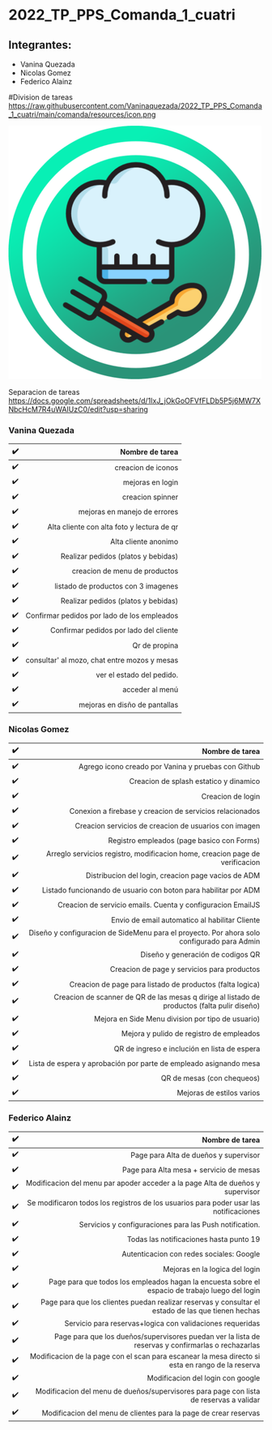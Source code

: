 # 2022_TP_PPS_Comanda_1_cuatri

## Integrantes:

- Vanina Quezada
- Nicolas Gomez
- Federico Alainz

#Division de tareas
https://raw.githubusercontent.com/Vaninaquezada/2022_TP_PPS_Comanda_1_cuatri/main/comanda/resources/icon.png

<img src="https://raw.githubusercontent.com/Vaninaquezada/2022_TP_PPS_Comanda_1_cuatri/main/comanda/resources/icon.png" width="500px" height="500px">

Separacion de tareas
https://docs.google.com/spreadsheets/d/1IxJ_jOkGoOFVfFLDb5P5j6MW7XNbcHcM7R4uWAIUzC0/edit?usp=sharing

### Vanina Quezada

| :heavy_check_mark: |                                Nombre de tarea |
| -----------------: |     -----------------------------------------: |
| :heavy_check_mark: |                             creacion de iconos |
| :heavy_check_mark: |                               mejoras en login |
| :heavy_check_mark: |                               creacion spinner |
| :heavy_check_mark: |                   mejoras en manejo de errores |
| :heavy_check_mark: |     Alta cliente con alta foto y lectura de qr |
| :heavy_check_mark: |                           Alta cliente anonimo |
| :heavy_check_mark: |            Realizar pedidos (platos y bebidas) |
| :heavy_check_mark: |                  creacion de menu de productos |
| :heavy_check_mark: |            listado de productos con 3 imagenes |
| :heavy_check_mark: |            Realizar pedidos (platos y bebidas) |
| :heavy_check_mark: |     Confirmar pedidos por lado de los empleados|
| :heavy_check_mark: |          Confirmar pedidos por lado del cliente|
| :heavy_check_mark: |                                   Qr de propina|
| :heavy_check_mark: |    consultar' al mozo, chat entre mozos y mesas|
| :heavy_check_mark: |                       ver el estado del pedido.|
| :heavy_check_mark: |                                 acceder al menú|
| :heavy_check_mark: |                   mejoras en disño de pantallas|

### Nicolas Gomez

| :heavy_check_mark: |                                                                                 Nombre de tarea |
| -----------------: | ----------------------------------------------------------------------------------------------: |
| :heavy_check_mark: |                                             Agrego icono creado por Vanina y pruebas con Github |
| :heavy_check_mark: |                                                          Creacion de splash estatico y dinamico |
| :heavy_check_mark: |                                                                               Creacion de login |
| :heavy_check_mark: |                                        Conexion a firebase y creacion de servicios relacionados |
| :heavy_check_mark: |                                           Creacion servicios de creacion de usuarios con imagen |
| :heavy_check_mark: |                                                      Registro empleados (page basico con Forms) |
| :heavy_check_mark: |                    Arreglo servicios registro, modificacion home, creacion page de verificacion |
| :heavy_check_mark: |                                             Distribucion del login, creacion page vacios de ADM |
| :heavy_check_mark: |                                 Listado funcionando de usuario con boton para habilitar por ADM |
| :heavy_check_mark: |                                     Creacion de servicio emails. Cuenta y configuracion EmailJS |
| :heavy_check_mark: |                                                  Envio de email automatico al habilitar Cliente |
| :heavy_check_mark: |      Diseño y configuracion de SideMenu para el proyecto. Por ahora solo configurado para Admin |
| :heavy_check_mark: |                                                               Diseño y generación de codigos QR |
| :heavy_check_mark: |                                                     Creacion de page y servicios para productos |
| :heavy_check_mark: |                                       Creacion de page para listado de productos (falta logica) |
| :heavy_check_mark: |    Creacion de scanner de QR de las mesas q dirige al listado de productos (falta pulir diseño) |
| :heavy_check_mark: |                                               Mejora en Side Menu division por tipo de usuario) |
| :heavy_check_mark: |                                                        Mejora y pulido de registro de empleados |
| :heavy_check_mark: |                                                    QR de ingreso e inclución en lista de espera |
| :heavy_check_mark: |                               Lista de espera y aprobación por parte de empleado asignando mesa |
| :heavy_check_mark: |                                                                      QR de mesas (con chequeos) |
| :heavy_check_mark: |                                                                       Mejoras de estilos varios |


### Federico Alainz

| :heavy_check_mark: |                                                                                  Nombre de tarea |
| -----------------: |                                                                       -------------------------: |
| :heavy_check_mark: |                                                            Page para Alta de dueños y supervisor |
| :heavy_check_mark: |                                                           Page para Alta mesa + servicio de mesas|
| :heavy_check_mark: |                    Modificacion del menu par apoder acceder a la page Alta de dueños y supervisor|
| :heavy_check_mark: |            Se modificaron todos los registros de los usuarios para poder usar las notificaciones | 
| :heavy_check_mark: |                                           Servicios y configuraciones para las Push notification.|
| :heavy_check_mark: |                                                           Todas las notificaciones hasta punto 19|
| :heavy_check_mark: |                                                          Autenticacion con redes sociales: Google|
| :heavy_check_mark: |                                                                    Mejoras en la logica del login|
| :heavy_check_mark: |   Page para que todos los empleados hagan la encuesta sobre el espacio de trabajo luego del login|
| :heavy_check_mark: |Page para que los clientes puedan realizar reservas y consultar el estado de las que tienen hechas|
| :heavy_check_mark: |                                         Servicio para reservas+logica con validaciones requeridas|
| :heavy_check_mark: |Page para que los dueños/supervisores puedan ver la lista de reservas y confirmarlas o rechazarlas|
| :heavy_check_mark: |  Modificacion de la page con el scan para escanear la mesa directo si esta en rango de la reserva|
| :heavy_check_mark: |                                                                 Modificacion del login con google|
| :heavy_check_mark: |            Modificacion del menu de dueños/supervisores para page con lista de reservas a validar|
| :heavy_check_mark: |                                  Modificacion del menu de clientes para la page de crear reservas|
 
